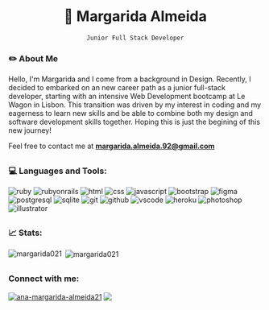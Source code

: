 <h1 align="center">🌻 Margarida Almeida </h1>
<p align="center"><code>Junior Full Stack Developer</code></p>

<h3>✏️ About Me</h3>
<p>Hello, I'm Margarida and I come from a background in Design. Recently, I decided to embarked on an new career path as a junior full-stack developer, starting with an intensive Web Development bootcamp at Le Wagon in Lisbon. This transition was driven by my interest in coding and my eagerness to learn new skills and be able to combine both my design and software development skills together. Hoping this is just the begining of this new journey!</p>

Feel free to contact me at <strong>margarida.almeida.92@gmail.com</strong>
<h2 dir="auto"></h2>

<h3 align="left">💻 Languages and Tools:</h3>
<p align="left"> 
  <img src="https://img.shields.io/badge/Ruby-CC342D?style=for-the-badge&logo=ruby&logoColor=white" alt="ruby">
  <img src="https://img.shields.io/badge/Ruby_on_Rails-CC0000?style=for-the-badge&logo=ruby-on-rails&logoColor=white" alt="rubyonrails">
  <img src="https://img.shields.io/badge/HTML5-E34F26?style=for-the-badge&logo=html5&logoColor=white" alt="html">
  <img src="https://img.shields.io/badge/CSS3-1572B6?style=for-the-badge&logo=css3&logoColor=white" alt="css">
  <img src="https://img.shields.io/badge/JavaScript-323330?style=for-the-badge&logo=javascript&logoColor=F7DF1E" alt="javascript">
  <img src="https://img.shields.io/badge/Bootstrap-563D7C?style=for-the-badge&logo=bootstrap&logoColor=white" alt="bootstrap">
  <img src="https://img.shields.io/badge/Figma-F24E1E?style=for-the-badge&logo=figma&logoColor=white" alt="figma">
  <img src="https://img.shields.io/badge/PostgreSQL-316192?style=for-the-badge&logo=postgresql&logoColor=white" alt="postgresql">
  <img src="https://img.shields.io/badge/SQLite-07405E?style=for-the-badge&logo=sqlite&logoColor=white" alt="sqlite">
  <img src="https://img.shields.io/badge/GIT-E44C30?style=for-the-badge&logo=git&logoColor=white" alt="git">
  <img src="https://img.shields.io/badge/GitHub-100000?style=for-the-badge&logo=github&logoColor=white" alt="github">
  <img src="https://img.shields.io/badge/VSCode-0078D4?style=for-the-badge&logo=visual%20studio%20code&logoColor=white" alt="vscode">
  <img src="https://img.shields.io/badge/Heroku-430098?style=for-the-badge&logo=heroku&logoColor=white" alt="heroku">
  <img src="https://img.shields.io/badge/Adobe%20Photoshop-31A8FF?style=for-the-badge&logo=Adobe%20Photoshop&logoColor=black" alt="photoshop">
  <img src="https://img.shields.io/badge/Adobe%20Illustrator-FF9A00?style=for-the-badge&logo=adobe%20illustrator&logoColor=white" alt="illustrator">
</p>

<h2 dir="auto"></h2>
<div>
  <h3 align="left">📈 Stats:</h3>
  <p><img align="left"src="https://github-readme-stats.vercel.app/api/top-langs?username=margarida021&show_icons=true&locale=en&layout=compact&theme=cobalt" alt="margarida021" /></p>
  <p>&nbsp;<img align="center" src="https://github-readme-stats.vercel.app/api?username=margarida021&show_icons=true&locale=en&theme=cobalt" alt="margarida021" /></p>
</div>

<h2 dir="auto"></h2>  
<div align="left">
  <h3 align="left">Connect with me:</h3>
  <a href="https://linkedin.com/in/ana-margarida-almeida21" target="blank"><img align="center" src="https://img.shields.io/badge/LinkedIn-0077B5?style=for-the-badge&logo=linkedin&logoColor=white" alt="ana-margarida-almeida21"/></a>  
  <a href="https://www.behance.net/margaridaa21" target="blank"><img align="center" src="https://img.shields.io/badge/Behance-0054F7?style=for-the-badge&logo=behance&logoColor=white"/></a>
</div>
